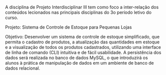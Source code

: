 A disciplina de Projeto Interdisciplinar III tem como foco a
inter-relação dos conteúdos lecionados nas principais disciplinas do 3o
período letivo do curso.

Projeto: Sistema de Controle de Estoque para Pequenas Lojas

Objetivo: Desenvolver um sistema de controle de estoque
simplificado, que permita o cadastro de produtos, a atualização das
quantidades em estoque e a visualização de todos os produtos
cadastrados, utilizando uma interface de linha de comando (CLI) intuitiva
e de fácil usabilidade. A persistência dos dados será realizada no banco
de dados MySQL, o que introduzirá os alunos à prática de manipulação
de dados em um ambiente de banco de dados relacional.
